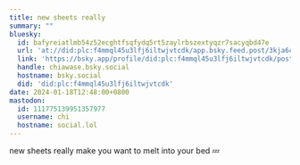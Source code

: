 ```yaml
---
title: new sheets really
summary: ""
bluesky:
  id: bafyreiatlmb54z52ecghtfsqfydq5rt5zaylrbszextyqzr7sacyqbd47e
  url: 'at://did:plc:f4mmql45u3lfj6iltwjvtcdk/app.bsky.feed.post/3kja6cu53ax2a'
  link: 'https://bsky.app/profile/did:plc:f4mmql45u3lfj6iltwjvtcdk/post/3kja6cu53ax2a'
  handle: chiawase.bsky.social
  hostname: bsky.social
  did: 'did:plc:f4mmql45u3lfj6iltwjvtcdk'
date: 2024-01-18T12:48:00+0800
mastodon:
  id: 111775139951357977
  username: chi
  hostname: social.lol
---
```


new sheets really make you want to melt into your bed 💤
